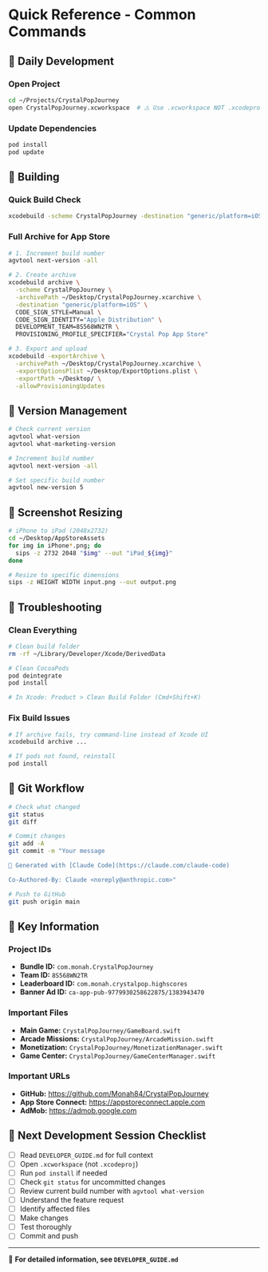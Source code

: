 # Quick Reference - Common Commands

## 🚀 Daily Development

### Open Project
```bash
cd ~/Projects/CrystalPopJourney
open CrystalPopJourney.xcworkspace  # ⚠️ Use .xcworkspace NOT .xcodeproj!
```

### Update Dependencies
```bash
pod install
pod update
```

## 🔨 Building

### Quick Build Check
```bash
xcodebuild -scheme CrystalPopJourney -destination "generic/platform=iOS" clean build
```

### Full Archive for App Store
```bash
# 1. Increment build number
agvtool next-version -all

# 2. Create archive
xcodebuild archive \
  -scheme CrystalPopJourney \
  -archivePath ~/Desktop/CrystalPopJourney.xcarchive \
  -destination "generic/platform=iOS" \
  CODE_SIGN_STYLE=Manual \
  CODE_SIGN_IDENTITY="Apple Distribution" \
  DEVELOPMENT_TEAM=8S568WN2TR \
  PROVISIONING_PROFILE_SPECIFIER="Crystal Pop App Store"

# 3. Export and upload
xcodebuild -exportArchive \
  -archivePath ~/Desktop/CrystalPopJourney.xcarchive \
  -exportOptionsPlist ~/Desktop/ExportOptions.plist \
  -exportPath ~/Desktop/ \
  -allowProvisioningUpdates
```

## 📱 Version Management

```bash
# Check current version
agvtool what-version
agvtool what-marketing-version

# Increment build number
agvtool next-version -all

# Set specific build number
agvtool new-version 5
```

## 🎨 Screenshot Resizing

```bash
# iPhone to iPad (2048x2732)
cd ~/Desktop/AppStoreAssets
for img in iPhone*.png; do
  sips -z 2732 2048 "$img" --out "iPad_${img}"
done

# Resize to specific dimensions
sips -z HEIGHT WIDTH input.png --out output.png
```

## 🐛 Troubleshooting

### Clean Everything
```bash
# Clean build folder
rm -rf ~/Library/Developer/Xcode/DerivedData

# Clean CocoaPods
pod deintegrate
pod install

# In Xcode: Product > Clean Build Folder (Cmd+Shift+K)
```

### Fix Build Issues
```bash
# If archive fails, try command-line instead of Xcode UI
xcodebuild archive ...

# If pods not found, reinstall
pod install
```

## 📝 Git Workflow

```bash
# Check what changed
git status
git diff

# Commit changes
git add -A
git commit -m "Your message

🤖 Generated with [Claude Code](https://claude.com/claude-code)

Co-Authored-By: Claude <noreply@anthropic.com>"

# Push to GitHub
git push origin main
```

## 🔑 Key Information

### Project IDs
- **Bundle ID:** `com.monah.CrystalPopJourney`
- **Team ID:** `8S568WN2TR`
- **Leaderboard ID:** `com.monah.crystalpop.highscores`
- **Banner Ad ID:** `ca-app-pub-9779930258622875/1383943470`

### Important Files
- **Main Game:** `CrystalPopJourney/GameBoard.swift`
- **Arcade Missions:** `CrystalPopJourney/ArcadeMission.swift`
- **Monetization:** `CrystalPopJourney/MonetizationManager.swift`
- **Game Center:** `CrystalPopJourney/GameCenterManager.swift`

### Important URLs
- **GitHub:** https://github.com/Monah84/CrystalPopJourney
- **App Store Connect:** https://appstoreconnect.apple.com
- **AdMob:** https://admob.google.com

## 🎯 Next Development Session Checklist

- [ ] Read `DEVELOPER_GUIDE.md` for full context
- [ ] Open `.xcworkspace` (not `.xcodeproj`)
- [ ] Run `pod install` if needed
- [ ] Check `git status` for uncommitted changes
- [ ] Review current build number with `agvtool what-version`
- [ ] Understand the feature request
- [ ] Identify affected files
- [ ] Make changes
- [ ] Test thoroughly
- [ ] Commit and push

---

📖 **For detailed information, see `DEVELOPER_GUIDE.md`**
